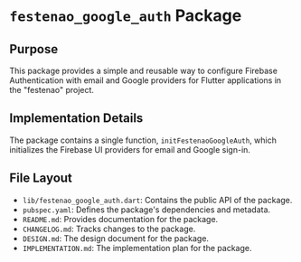 # `festenao_google_auth` Package

## Purpose

This package provides a simple and reusable way to configure Firebase Authentication with email and Google providers for Flutter applications in the "festenao" project.

## Implementation Details

The package contains a single function, `initFestenaoGoogleAuth`, which initializes the Firebase UI providers for email and Google sign-in.

## File Layout

-   `lib/festenao_google_auth.dart`: Contains the public API of the package.
-   `pubspec.yaml`: Defines the package's dependencies and metadata.
-   `README.md`: Provides documentation for the package.
-   `CHANGELOG.md`: Tracks changes to the package.
-   `DESIGN.md`: The design document for the package.
-   `IMPLEMENTATION.md`: The implementation plan for the package.
